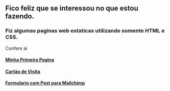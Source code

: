 ## Fico feliz que se interessou no que estou fazendo.

### Fiz algumas paginas web estaticas utilizando somente HTML e CSS.
Confere aí

#### [Minha Primeira Pagina](https://claudiojrcode.github.io/desafio1/)
#### [Cartão de Visita](https://claudiojrcode.github.io/desafio2/)
#### [Formulario com Post para Mailchimp](https://claudiojrcode.github.io/mailchimp/)
